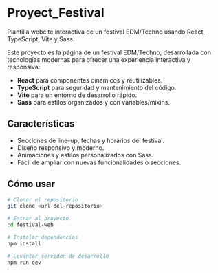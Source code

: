 # Proyect_Festival
Plantilla webcite interactiva de un festival EDM/Techno usando React, TypeScript, Vite y Sass.

Este proyecto es la página de un festival EDM/Techno, desarrollada con tecnologías modernas para ofrecer una experiencia interactiva y responsiva:

- **React** para componentes dinámicos y reutilizables.
- **TypeScript** para seguridad y mantenimiento del código.
- **Vite** para un entorno de desarrollo rápido.
- **Sass** para estilos organizados y con variables/mixins.

## Características
- Secciones de line-up, fechas y horarios del festival.
- Diseño responsivo y moderno.
- Animaciones y estilos personalizados con Sass.
- Fácil de ampliar con nuevas funcionalidades o secciones.

## Cómo usar
```bash
# Clonar el repositorio
git clone <url-del-repositorio>

# Entrar al proyecto
cd festival-web

# Instalar dependencias
npm install

# Levantar servidor de desarrollo
npm run dev

